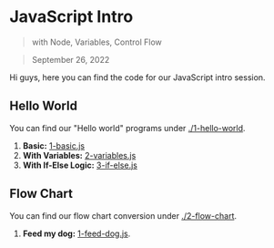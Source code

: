 # JavaScript Intro

> with Node, Variables, Control Flow

> September 26, 2022

Hi guys, here you can find the code for our JavaScript intro session.

## Hello World

You can find our "Hello world" programs under [./1-hello-world](./1-hello-world).

1. **Basic:** [1-basic.js](./1-hello-world/1-basic.js)
1. **With Variables:** [2-variables.js](./1-hello-world/2-variables.js)
1. **With If-Else Logic:** [3-if-else.js](./1-hello-world/3-if-else.js)

## Flow Chart

You can find our flow chart conversion under [./2-flow-chart](./2-flow-chart).

1. **Feed my dog:** [1-feed-dog.js](./2-flow-chart/1-feed-dog.js).
